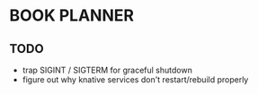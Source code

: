 # BOOK PLANNER

## TODO

- trap SIGINT / SIGTERM for graceful shutdown
- figure out why knative services don't restart/rebuild properly